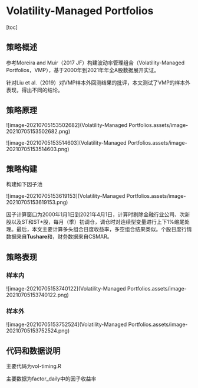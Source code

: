 # Volatility-Managed Portfolios

[toc]

## 策略概述

参考Moreira and Muir（2017 JF）构建波动率管理组合（Volatility-Managed Portfolios，VMP），基于2000年到2021年年全A股数据展开实证。

针对Liu et al.（2019）对VMP样本外回测结果的批评，本文测试了VMP的样本外表现，得出不同的结论。

## 策略原理

![image-20210705153502682](Volatility-Managed Portfolios.assets/image-20210705153502682.png)

![image-20210705153514603](Volatility-Managed Portfolios.assets/image-20210705153514603.png)



## 策略构建

构建如下因子池

![image-20210705153619153](Volatility-Managed Portfolios.assets/image-20210705153619153.png)

因子计算窗口为2000年1月1日到2021年4月1日，计算时剔除金融行业公司、次新股以及ST和ST*股，每月（季）初调仓，调仓时对连续型变量进行上下1%缩尾处理。最后，本文主要计算多头组合日度收益率，多空组合结果类似。个股日度行情数据来自**Tushare**和，财务数据来自CSMAR。

## 策略表现

### 样本内

![image-20210705153740122](Volatility-Managed Portfolios.assets/image-20210705153740122.png)

### 样本外

![image-20210705153752524](Volatility-Managed Portfolios.assets/image-20210705153752524.png)

## 代码和数据说明

主要代码为vol-timing.R

主要数据为factor_daily中的因子收益率